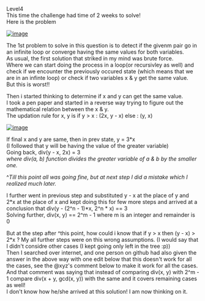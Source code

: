 Level4  
This time the challenge had time of 2 weeks to solve!  
Here is the problem  

<a href="https://ibb.co/MNryzgq"><img src="https://i.ibb.co/Yjm45Nv/image.png" alt="image" border="0"></a>

The 1st problem to solve in this question is to detect if the givenm pair go in an infinite loop or converge having the same values for both variables.  
As usual, the first solution that striked in my mind was brute force.  
Where we can start doing the process in a loop(or recursivley as well) and check if we encounter the previously occured state (which means that we are in an infinte loop) or check if two variables x & y get the same value.  
But this is worst!!  

Then i started thinking to determine if x and y can get the same value.  
I took a pen paper and started in a reverse way trying to figure out the mathematical relation between the x & y.  
The updation rule for x, y is if y > x : (2x, y - x) else : (y, x)  

<a href="https://imgbb.com/"><img src="https://i.ibb.co/JdxRKC5/image.png" alt="image" border="0"></a>

If final x and y are same, then in prev state, y = 3*x  
(I followed that y will be having the value of the greater variable)  
Going back, div(y - x, 2x) = 3   
*where div(a, b)  function divides the greater variable of a & b by the smaller one.*  

^*Till this point all was going fine, but at next step I did a mistake which I realized much later.*  

I further went in previous step and substituted y - x at the place of y and 2*x at the place of x and kept doing this for few more steps and arrived at a conclusion that div(y - (2^n - 1)*x, 2^n * x) == 3  
Solving further, div(x, y) == 2^m - 1 where m is an integer and remainder is 0  

But at the step after ^this point, how could i know that if y > x then (y - x) > 2*x ? My all further steps were on this wrong assumptions. (I would say that I didn't considre other cases (I kept going only left in the tree :p))  
Then I searched over internet, and one person on github had also given the answer in the above way with one edit below that this doesn't work for all the cases, see the @xyz's comment below to make it work for all the cases.  
And that comment was saying that instead of comparing div(x, y) with 2^m - 1 compare div(x + y, gcd(x, y)) with the same and it covers remaining cases as well!  
I don't know how he/she arrived at this solution! I am now thinking on it.  


